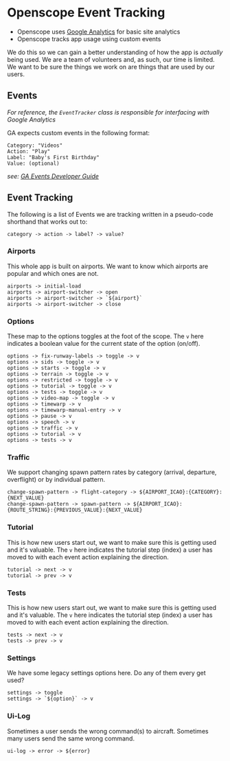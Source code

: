 # Openscope Event Tracking

* Openscope uses [Google Analytics](https://analytics.google.com/analytics/web/) for basic site analytics
* Openscope tracks app usage using custom events

We do this so we can gain a better understanding of how the app is _actually_ being used.  We are a team of volunteers and, as such, our time is limited.  We want to be sure the things we work on are things that are used by our users.

## Events

_For reference, the `EventTracker` class is responsible for interfacing with Google Analytics_

GA expects custom events in the following format:

```text
Category: "Videos"
Action: "Play"
Label: "Baby's First Birthday"
Value: (optional)
```

_see: [GA Events Developer Guide](https://developers.google.com/analytics/devguides/collection/analyticsjs/events)_

## Event Tracking

The following is a list of Events we are tracking written in a pseudo-code shorthand that works out to:

```text
category -> action -> label? -> value?
```

### Airports

This whole app is built on airports.  We want to know which airports are popular and which ones are not.

```text
airports -> initial-load
airports -> airport-switcher -> open
airports -> airport-switcher -> `${airport}`
airports -> airport-switcher -> close
```

### Options

These map to the options toggles at the foot of the scope.  The `v` here indicates a boolean value for the current state of the option (on/off).

```text
options -> fix-runway-labels -> toggle -> v
options -> sids -> toggle -> v
options -> starts -> toggle -> v
options -> terrain -> toggle -> v
options -> restricted -> toggle -> v
options -> tutorial -> toggle -> v
options -> tests -> toggle -> v
options -> video-map -> toggle -> v
options -> timewarp -> v
options -> timewarp-manual-entry -> v
options -> pause -> v
options -> speech -> v
options -> traffic -> v
options -> tutorial -> v
options -> tests -> v
```

### Traffic

We support changing spawn pattern rates by category (arrival, departure, overflight) or by individual pattern.

```text
change-spawn-pattern -> flight-category -> ${AIRPORT_ICAO}:{CATEGORY}:{NEXT_VALUE}
change-spawn-pattern -> spawn-pattern -> ${AIRPORT_ICAO}:{ROUTE_STRING}:{PREVIOUS_VALUE}:{NEXT_VALUE}
```

### Tutorial

This is how new users start out, we want to make sure this is getting used and it's valuable.  The `v` here indicates the tutorial step (index) a user has moved to with each event action explaining the direction.

```text
tutorial -> next -> v
tutorial -> prev -> v
```

### Tests

This is how new users start out, we want to make sure this is getting used and it's valuable.  The `v` here indicates the tutorial step (index) a user has moved to with each event action explaining the direction.

```text
tests -> next -> v
tests -> prev -> v
```

### Settings

We have some legacy settings options here.  Do any of them every get used?

```text
settings -> toggle
settings -> `${option}` -> v
```

### Ui-Log

Sometimes a user sends the wrong command(s) to aircraft.  Sometimes many users send the same wrong command.

```text
ui-log -> error -> ${error}
```
